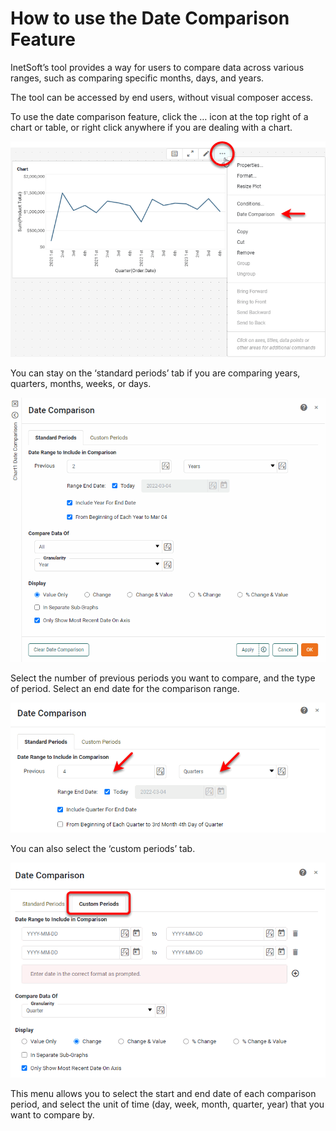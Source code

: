 # How to use the Date Comparison Feature


InetSoft’s tool provides a way for users to compare data across various ranges, such as comparing specific months, days, and years.

The tool can be accessed by end users, without visual composer access.


 To use the date comparison feature, click the … icon at the top right of a chart or table, or right click anywhere if you are dealing with a chart.
 
![](screenshots/date-comparison-menu.png)

You can stay on the ‘standard periods’ tab if you are comparing years, quarters, months, weeks, or days.

![](screenshots/standard-date-comparison.png)

Select the number of previous periods you want to compare, and the type of period. Select an end date for the comparison range. 

![](screenshots/select-previous-periods.png)

You can also select the ‘custom periods’ tab.

![](screenshots/custom-periods.png)

This menu allows you to select the start and end date of each comparison period, and select the unit of time (day, week, month, quarter, year) that you want to compare by. 

